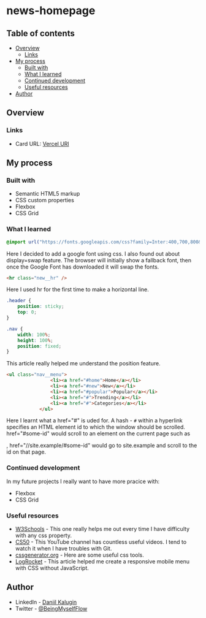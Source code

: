 # news-homepage
## Table of contents

-   [Overview](#overview)
	-   [Links](#links)
-   [My process](#my-process)
    -   [Built with](#built-with)
    -   [What I learned](#what-i-learned)
    -   [Continued development](#continued-development)
    -   [Useful resources](#useful-resources)
-   [Author](#author)

## Overview

### Links

-   Card URL: [Vercel URl](https://testimonials-grid-section-nu-mocha.vercel.app/)

## My process

### Built with

-   Semantic HTML5 markup
-   CSS custom properties
-   Flexbox
-   CSS Grid

### What I learned

```css
@import url("https://fonts.googleapis.com/css?family=Inter:400,700,800&display=swap");
```
Here I decided to add a google font using css. I also found out about display=swap feature. The browser will initially show a fallback font, then once the Google Font has downloaded it will swap the fonts.

```html
<hr class="new__hr" />
```
Here I used hr for the first time to make a horizontal line. 

```css
.header {
	position: sticky;
	top: 0;
}

.nav {
	width: 100%;
	height: 100%;
	position: fixed;
}
```
This article really helped me understand the position feature.
```html 
<ul class="nav__menu">
				<li><a href="#home">Home</a></li>
				<li><a href="#new">New</a></li>
				<li><a href="#popular">Popular</a></li>
				<li><a href="#">Trending</a></li>
				<li><a href="#">Categories</a></li>
			</ul>
```
Here I learnt what a href="#" is uded for. A hash - `#` within a hyperlink specifies an HTML element id to which the window should be scrolled.
href="#some-id" would scroll to an element on the current page such as <div id="some-id">, href="//site.example/#some-id" would go to site.example and scroll to the id on that page.
### Continued development

In my future projects I really want to have more pracice with:
-   Flexbox
-   CSS Grid

### Useful resources

-   [W3Schools](https://www.w3schools.com/) - This one really helps me out every time I have difficulty with any css property.
-   [CS50](https://www.youtube.com/watch?v=NcoBAfJ6l2Q&ab_channel=CS50) - This YouTube channel has countless useful videos. I tend to watch it when I have troubles with Git.
-   [cssgenerator.org](https://cssgenerator.org/) - Here are some useful css tools.
-   [LogRocket](https://blog.logrocket.com/create-responsive-mobile-menu-with-css-no-javascript/) - This article helped me create a responsive mobile menu with CSS without JavaScript.
## Author

-   LinkedIn - [Daniil Kalugin](https://www.linkedin.com/in/daniil-kalugin)
-   Twitter - [@BeingMyselfFlow](https://www.twitter.com/BeingMyselfFlow)
